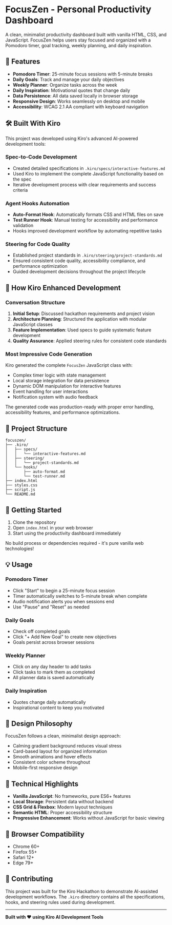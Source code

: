# FocusZen - Personal Productivity Dashboard

A clean, minimalist productivity dashboard built with vanilla HTML, CSS, and JavaScript. FocusZen helps users stay focused and organized with a Pomodoro timer, goal tracking, weekly planning, and daily inspiration.

## 🚀 Features

- **Pomodoro Timer**: 25-minute focus sessions with 5-minute breaks
- **Daily Goals**: Track and manage your daily objectives
- **Weekly Planner**: Organize tasks across the week
- **Daily Inspiration**: Motivational quotes that change daily
- **Data Persistence**: All data saved locally in browser storage
- **Responsive Design**: Works seamlessly on desktop and mobile
- **Accessibility**: WCAG 2.1 AA compliant with keyboard navigation

## 🛠️ Built With Kiro

This project was developed using Kiro's advanced AI-powered development tools:

### Spec-to-Code Development
- Created detailed specifications in `.kiro/specs/interactive-features.md`
- Used Kiro to implement the complete JavaScript functionality based on the spec
- Iterative development process with clear requirements and success criteria

### Agent Hooks Automation
- **Auto-Format Hook**: Automatically formats CSS and HTML files on save
- **Test Runner Hook**: Manual testing for accessibility and performance validation
- Hooks improved development workflow by automating repetitive tasks

### Steering for Code Quality
- Established project standards in `.kiro/steering/project-standards.md`
- Ensured consistent code quality, accessibility compliance, and performance optimization
- Guided development decisions throughout the project lifecycle

## 🎯 How Kiro Enhanced Development

### Conversation Structure
1. **Initial Setup**: Discussed hackathon requirements and project vision
2. **Architecture Planning**: Structured the application with modular JavaScript classes
3. **Feature Implementation**: Used specs to guide systematic feature development
4. **Quality Assurance**: Applied steering rules for consistent code standards

### Most Impressive Code Generation
Kiro generated the complete `FocusZen` JavaScript class with:
- Complex timer logic with state management
- Local storage integration for data persistence
- Dynamic DOM manipulation for interactive features
- Event handling for user interactions
- Notification system with audio feedback

The generated code was production-ready with proper error handling, accessibility features, and performance optimizations.

## 📁 Project Structure

```
focuszen/
├── .kiro/
│   ├── specs/
│   │   └── interactive-features.md
│   ├── steering/
│   │   └── project-standards.md
│   └── hooks/
│       ├── auto-format.md
│       └── test-runner.md
├── index.html
├── styles.css
├── script.js
└── README.md
```

## 🚀 Getting Started

1. Clone the repository
2. Open `index.html` in your web browser
3. Start using the productivity dashboard immediately

No build process or dependencies required - it's pure vanilla web technologies!

## 💡 Usage

### Pomodoro Timer
- Click "Start" to begin a 25-minute focus session
- Timer automatically switches to 5-minute break when complete
- Audio notification alerts you when sessions end
- Use "Pause" and "Reset" as needed

### Daily Goals
- Check off completed goals
- Click "+ Add New Goal" to create new objectives
- Goals persist across browser sessions

### Weekly Planner
- Click on any day header to add tasks
- Click tasks to mark them as completed
- All planner data is saved automatically

### Daily Inspiration
- Quotes change daily automatically
- Inspirational content to keep you motivated

## 🎨 Design Philosophy

FocusZen follows a clean, minimalist design approach:
- Calming gradient background reduces visual stress
- Card-based layout for organized information
- Smooth animations and hover effects
- Consistent color scheme throughout
- Mobile-first responsive design

## 🔧 Technical Highlights

- **Vanilla JavaScript**: No frameworks, pure ES6+ features
- **Local Storage**: Persistent data without backend
- **CSS Grid & Flexbox**: Modern layout techniques
- **Semantic HTML**: Proper accessibility structure
- **Progressive Enhancement**: Works without JavaScript for basic viewing

## 📱 Browser Compatibility

- Chrome 60+
- Firefox 55+
- Safari 12+
- Edge 79+

## 🤝 Contributing

This project was built for the Kiro Hackathon to demonstrate AI-assisted development workflows. The `.kiro` directory contains all the specifications, hooks, and steering rules used during development.

---

**Built with ❤️ using Kiro AI Development Tools**
